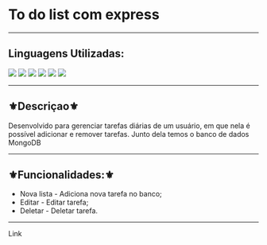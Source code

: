 <h1>To do list com express</h1>
<hr>
<h2>Linguagens Utilizadas:</h2>

<div style="display: inline_block">
  <img src="https://img.shields.io/badge/HTML5-E34F26?style=for-the-badge&logo=html5&logoColor=white"></img> 
  <img src="https://img.shields.io/badge/CSS3-1572B6?style=for-the-badge&logo=css3&logoColor=white"></img>
  <img src="https://img.shields.io/badge/JavaScript-F7DF1E?style=for-the-badge&logo=javascript&logoColor=black"></img>
  <img src="https://img.shields.io/badge/Node.js-43853D?style=for-the-badge&logo=node.js&logoColor=white"></img>
  <img src="https://img.shields.io/badge/Express.js-404D59?style=for-the-badge"></img>
  <img src="https://img.shields.io/badge/MongoDB-4EA94B?style=for-the-badge&logo=mongodb&logoColor=white"></img>
  
</div>



<hr>
<h2>⚜️Descriçao⚜️</h2>
<p>Desenvolvido para gerenciar tarefas diárias de um usuário, em que nela é possível adicionar e remover tarefas. Junto dela temos o banco de dados MongoDB</p>
<hr>
<h2>⚜️Funcionalidades:⚜️</h2>
<ul>
<li>Nova lista - Adiciona nova tarefa no banco;</li>
<li>Editar - Editar tarefa;</li>
<li>Deletar - Deletar tarefa.</li>

</ul>
<hr>
Link 
